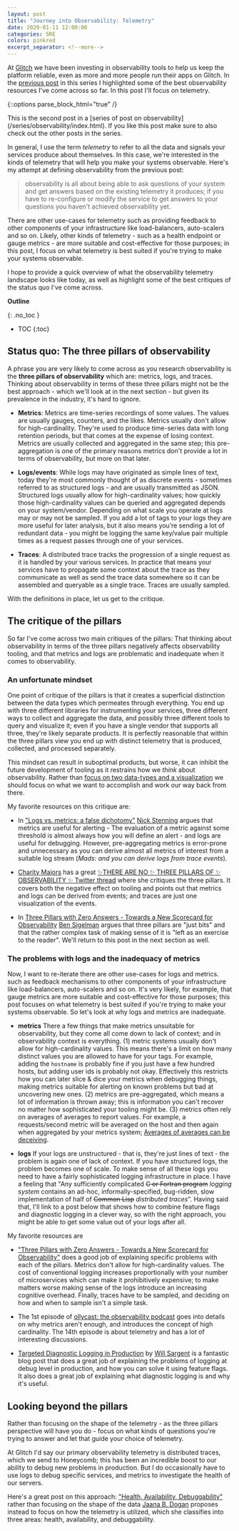 ```yaml
---
layout: post
title: "Journey into Observability: Telemetry"
date: 2020-01-11 12:00:00
categories: SRE
colors: pinkred
excerpt_separator: <!--more-->
---
```


<!-- 
Rigtig god tråd om hvorfor events er smarte i forhold til volume. Kunne være godt i min blog post om telemetry
https://twitter.com/mipsytipsy/status/1218805884681211904?s=11


En anden god tråd:
https://twitter.com/el_bhs/status/1181975708072996864?s=11
-->

At [Glitch](https://glitch.com/create) we have been investing in observability tools to help us keep the platform reliable, even as more and more people run their apps on Glitch. In the [previous post](https://blog.mads-hartmann.com/sre/2019/08/04/journey-into-observability-reading-material.html) in this series I highlighted some of the best observability resources I've come across so far. In this post I'll focus on telemetry.

<!--more-->

{::options parse_block_html="true" /}
<div class="note-box">
This is the second post in a [series of post on observability](/series/observability/index.html). If you like this post make sure to also check out the other posts in the series.
</div>


In general, I use the term _telemetry_ to refer to all the data and signals your services produce about themselves. In this case, we're interested in the kinds of telemetry that will help you make your systems observable. Here's my attempt at defining observability from the previous post:

> observability is all about being able to ask questions of your system and get answers based on the existing telemetry it produces; if you have to re-configure or modify the service to get answers to your questions you haven't achieved observability yet.

There are other use-cases for telemetry such as providing feedback to other components of your infrastructure like load-balancers, auto-scalers and so on. Likely, other kinds of telemetry - such as a health endpoint or gauge metrics - are more suitable and cost-effective for those purposes; in this post, I focus on what telemetry is best suited if you're trying to make your systems observable.

I hope to provide a quick overview of what the observability telemetry landscape looks like today, as well as highlight some of the best critiques of the status quo I've come across.

**Outline**

{: .no_toc }
* TOC
{:toc}

## Status quo: The three pillars of observability

A phrase you are very likely to come across as you research observability is the **three pillars of observability** which are: metrics, logs, and traces. Thinking about observability in terms of these three pillars might not be the best approach - which we'll look at in the next section - but given its prevalence in the industry, it's hard to ignore.

- **Metrics**: Metrics are time-series recordings of some values. The values are usually gauges, counters, and the likes. Metrics usually don't allow for high-cardinality. They're used to produce time-series data with long retention periods, but that comes at the expense of losing context. Metrics are usually collected and aggregated in the same step; this pre-aggregation is one of the primary reasons metrics don't provide a lot in terms of observability, but more on that later.

- **Logs/events**: While logs may have originated as simple lines of text, today they're most commonly thought of as discrete events - sometimes referred to as structured logs - and are usually transmitted as JSON. Structured logs usually allow for high-cardinality values; how quickly those high-cardinality values can be queried and aggregated depends on your system/vendor. Depending on what scale you operate at logs may or may not be sampled. If you add a lot of tags to your logs they are more useful for later analysis, but it also means you’re sending a lot of redundant data - you might be logging the same key/value pair multiple times as a request passes through one of your services.

- **Traces**: A distributed trace tracks the progression of a single request as it is handled by your various services. In practice that means your services have to propagate some context about the trace as they communicate as well as send the trace data somewhere so it can be assembled and queryable as a single trace. Traces are usually sampled.

With the definitions in place, let us get to the critique.

## The critique of the pillars

So far I've come across two main critiques of the pillars: That thinking about observability in terms of the three pillars negatively affects observability tooling, and that metrics and logs are problematic and inadequate when it comes to observability.

### An unfortunate mindset

One point of critique of the pillars is that it creates a superficial distinction between the data types which permeates through everything. You end up with three different libraries for instrumenting your services, three different ways to collect and aggregate the data, and possibly three different tools to query and visualize it; even if you have a single vendor that supports all three, they're likely separate products. It is perfectly reasonable that within the three pillars view you end up with distinct telemetry that is produced, collected, and processed separately.

This mindset can result in suboptimal products, but worse, it can inhibit the future development of tooling as it restrains how we *think* about observability. Rather than [focus on two data-types and a visualization](https://twitter.com/mipsytipsy/status/1044668453339172864?s=20) we should focus on what we want to accomplish and work our way back from there.

My favorite resources on this critique are:

- In ["Logs vs. metrics: a false dichotomy"](https://whiteink.com/2019/logs-vs-metrics-a-false-dichotomy/) [Nick Stenning](https://whiteink.com/about/) argues that metrics are useful for alerting - The evaluation of a metric against some threshold is almost always how you will define an alert - and logs are useful for debugging. However, pre-aggregating metrics is error-prone and unnecessary as you can derive almost all metrics of interest from a suitable log stream (*Mads: and you can derive logs from trace events*).

- [Charity Majors](https://charity.wtf) has a great [✨THERE ARE NO ✨ THREE PILLARS OF ✨ OBSERVABILITY ✨ Twitter thread](https://twitter.com/mipsytipsy/status/1044666259898593282) where she critiques the three pillars. It covers both the negative effect on tooling and points out that metrics and logs can be derived from events; and traces are just one visualization of the events.

- In [Three Pillars with Zero Answers - Towards a New Scorecard for Observability](https://lightstep.com/blog/three-pillars-zero-answers-towards-new-scorecard-observability/) [Ben Sigelman](http://bensigelman.org) argues that three pillars are "just bits" and that the rather complex task of making sense of it is "left as an exercise to the reader". We'll return to this post in the next section as well.

### The problems with logs and the inadequacy of metrics

Now, I want to re-iterate there are other use-cases for logs and metrics. such as feedback mechanisms to other components of your infrastructure like load-balancers, auto-scalers and so on. It's very likely, for example, that gauge metrics are more suitable and cost-effective for those purposes; this post focuses on what telemetry is best suited if you're trying to make your systems observable. So let's look at why logs and metrics are inadequate.

- **metrics** There a few things that make metrics unsuitable for observability, but they come all come down to lack of context; and in observability context is everything. (1) metric systems usually don't allow for high-cardinality values. This means there's a limit on how many distinct values you are allowed to have for your tags. For example, adding the `hostname` is probably fine if you just have a few hundred hosts, but adding user ids is probably not okay. Effectively this restricts how you can later slice & dice your metrics when debugging things, making metrics suitable for alerting on known problems but bad at uncovering new ones. (2) metrics are pre-aggregated, which means a lot of information is thrown away; this is information you can't recover no matter how sophisticated your tooling might be. (3) metrics often rely on averages of averages to report values. For example, a requests/second metric will be averaged on the host and then again when aggregated by your metrics system; [Averages of averages can be deceiving](http://mathforum.org/library/drmath/view/52790.html).

- **logs** If your logs are unstructured - that is, they're just lines of text - the problem is again one of lack of context. If you have structured logs, the problem becomes one of scale. To make sense of all these logs you need to have a fairly sophisticated logging infrastructure in place. I have a feeling that "Any sufficiently complicated ~~C or Fortran program~~ *logging system* contains an ad-hoc, informally-specified, bug-ridden, slow implementation of half of ~~Common Lisp~~ *distributed traces*". Having said that, I'll link to a post below that shows how to combine feature flags and diagnostic logging in a clever way, so with the right approach, you might be able to get some value out of your logs after all.

My favorite resources are

- ["Three Pillars with Zero Answers - Towards a New Scorecard for Observability"](https://lightstep.com/blog/three-pillars-zero-answers-towards-new-scorecard-observability/) does a good job of explaining specific problems with each of the pillars. Metrics don't allow for high-cardinality values. The cost of conventional logging increases proportionally with your number of microservices which can make it prohibitively expensive; to make matters worse making sense of the logs introduce an increasing cognitive overhead. Finally, traces have to be sampled, and deciding on how and when to sample isn't a simple task.

- The 1st episode of [ollycast: the observability podcast](https://twitter.com/o11ycast) goes into details on why metrics aren't enough, and introduces the concept of high cardinality. The 14th episode is about telemetry and has a lot of interesting discussions.

- [Targeted Diagnostic Logging in Production](https://tersesystems.com/blog/2019/07/22/targeted-diagnostic-logging-in-production/) by [Will Sargent](https://twitter.com/will_sargent) is a fantastic blog post that does a great job of explaining the problems of logging at debug level in production, and how you can solve it using feature flags. It also does a great job of explaining what diagnostic logging is and why it's useful.

## Looking beyond the pillars

Rather than focusing on the shape of the telemetry - as the three pillars perspective will have you do - focus on what kinds of questions you're trying to answer and let that guide your choice of telemetry.

At Glitch I'd say our primary observability telemetry is distributed traces, which we send to Honeycomb; this has been an incredible boost to our ability to debug new problems in production. But I do occasionally have to use logs to debug specific services, and metrics to investigate the health of our servers.

Here's a great post on this approach: ["Health, Availability, Debuggability"](https://medium.com/observability/health-availability-debuggability-5b0ab300b35c) rather than focusing on the shape of the data [Jaana B. Dogan](https://twitter.com/rakyll) proposes instead to focus on how the telemetry is utilized, which she classifies into three areas: health, availability, and debuggability. 

